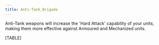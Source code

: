 ```yaml
---
title: Anti-Tank_Brigade
---
```



Anti-Tank weapons will increase the 'Hard Attack' capability of your
units, making them more effective against Armoured and Mechanized units.

[TABLE]
